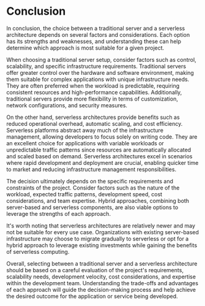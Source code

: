 # Conclusion
In conclusion, the choice between a traditional server and a serverless architecture depends on several factors and considerations. Each option has its strengths and weaknesses, and understanding these can help determine which approach is most suitable for a given project. 

When choosing a traditional server setup, consider factors such as control, scalability, and specific infrastructure requirements. Traditional servers offer greater control over the hardware and software environment, making them suitable for complex applications with unique infrastructure needs. They are often preferred when the workload is predictable, requiring consistent resources and high-performance capabilities. Additionally, traditional servers provide more flexibility in terms of customization, network configurations, and security measures.

On the other hand, serverless architectures provide benefits such as reduced operational overhead, automatic scaling, and cost efficiency. Serverless platforms abstract away much of the infrastructure management, allowing developers to focus solely on writing code. They are an excellent choice for applications with variable workloads or unpredictable traffic patterns since resources are automatically allocated and scaled based on demand. Serverless architectures excel in scenarios where rapid development and deployment are crucial, enabling quicker time to market and reducing infrastructure management responsibilities.

The decision ultimately depends on the specific requirements and constraints of the project. Consider factors such as the nature of the workload, expected traffic patterns, development speed, cost considerations, and team expertise. Hybrid approaches, combining both server-based and serverless components, are also viable options to leverage the strengths of each approach.

It's worth noting that serverless architectures are relatively newer and may not be suitable for every use case. Organizations with existing server-based infrastructure may choose to migrate gradually to serverless or opt for a hybrid approach to leverage existing investments while gaining the benefits of serverless computing.

Overall, selecting between a traditional server and a serverless architecture should be based on a careful evaluation of the project's requirements, scalability needs, development velocity, cost considerations, and expertise within the development team. Understanding the trade-offs and advantages of each approach will guide the decision-making process and help achieve the desired outcome for the application or service being developed.